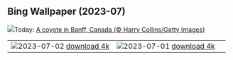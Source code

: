 ## Bing Wallpaper (2023-07)
![](https://www.bing.com/th?id=OHR.CoyoteBanff_EN-IN0314617204_UHD.jpg&w=1000)Today: [A coyote in Banff, Canada (© Harry Collins/Getty Images)](https://www.bing.com/th?id=OHR.CoyoteBanff_EN-IN0314617204_UHD.jpg)

|      |      |      |
| :----: | :----: | :----: |
|![](https://www.bing.com/th?id=OHR.HalfwayBoats_EN-IN6096303745_UHD.jpg&pid=hp&w=384&h=216&rs=1&c=4)2023-07-02 [download 4k](https://www.bing.com/th?id=OHR.HalfwayBoats_EN-IN6096303745_UHD.jpg)|![](https://www.bing.com/th?id=OHR.PelotonPont_EN-IN5341162153_UHD.jpg&pid=hp&w=384&h=216&rs=1&c=4)2023-07-01 [download 4k](https://www.bing.com/th?id=OHR.PelotonPont_EN-IN5341162153_UHD.jpg)|